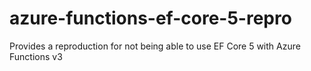 # azure-functions-ef-core-5-repro
Provides a reproduction for not being able to use EF Core 5 with Azure Functions v3

